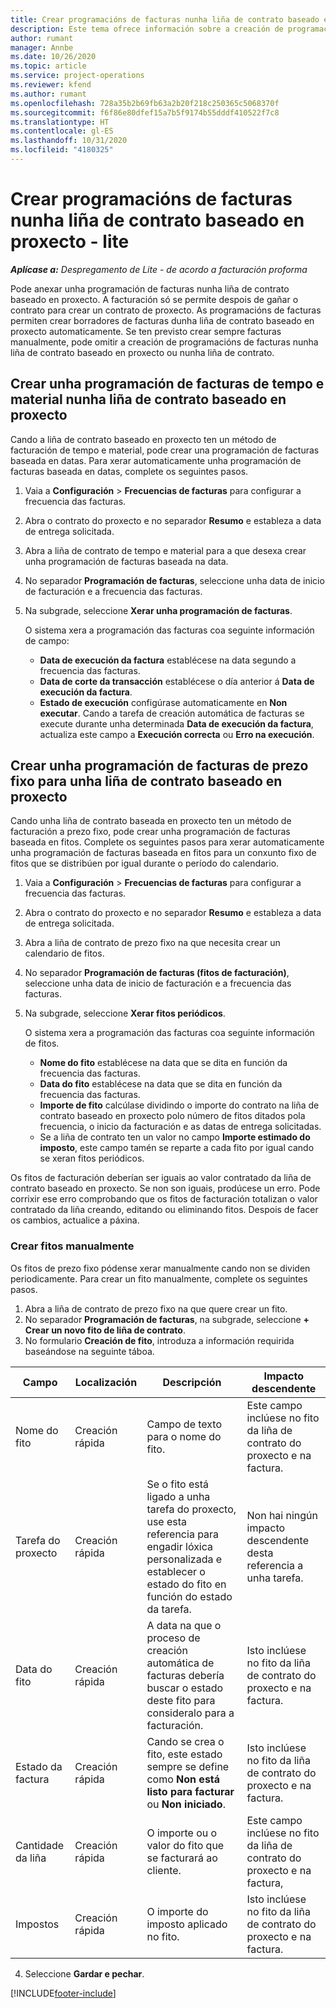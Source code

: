 ```yaml
---
title: Crear programacións de facturas nunha liña de contrato baseado en proxecto - lite
description: Este tema ofrece información sobre a creación de programacións e fitos de facturación.
author: rumant
manager: Annbe
ms.date: 10/26/2020
ms.topic: article
ms.service: project-operations
ms.reviewer: kfend
ms.author: rumant
ms.openlocfilehash: 728a35b2b69fb63a2b20f218c250365c5068370f
ms.sourcegitcommit: f6f86e80dfef15a7b5f9174b55dddf410522f7c8
ms.translationtype: HT
ms.contentlocale: gl-ES
ms.lasthandoff: 10/31/2020
ms.locfileid: "4180325"
---
```

# <a name="create-invoice-schedules-on-a-project-based-contract-line---lite"></a>Crear programacións de facturas nunha liña de contrato baseado en proxecto - lite

_**Aplícase a:** Despregamento de Lite - de acordo a facturación proforma_

Pode anexar unha programación de facturas nunha liña de contrato baseado en proxecto. A facturación só se permite despois de gañar o contrato para crear un contrato de proxecto. As programacións de facturas permiten crear borradores de facturas dunha liña de contrato baseado en proxecto automaticamente. Se ten previsto crear sempre facturas manualmente, pode omitir a creación de programacións de facturas nunha liña de contrato baseado en proxecto ou nunha liña de contrato.

## <a name="create-a-time-and-material-invoice-schedule-for-a-project-based-contract-line"></a>Crear unha programación de facturas de tempo e material nunha liña de contrato baseado en proxecto

Cando a liña de contrato baseado en proxecto ten un método de facturación de tempo e material, pode crear una programación de facturas baseada en datas. Para xerar automaticamente unha programación de facturas baseada en datas, complete os seguintes pasos.

1. Vaia a **Configuración** > **Frecuencias de facturas** para configurar a frecuencia das facturas.
2. Abra o contrato do proxecto e no separador **Resumo** e estableza a data de entrega solicitada.
3. Abra a liña de contrato de tempo e material para a que desexa crear unha programación de facturas baseada na data. 
4. No separador **Programación de facturas**, seleccione unha data de inicio de facturación e a frecuencia das facturas. 
5. Na subgrade, seleccione **Xerar unha programación de facturas**.

    O sistema xera a programación das facturas coa seguinte información de campo:

    - **Data de execución da factura** establécese na data segundo a frecuencia das facturas.
    - **Data de corte da transacción** establécese o día anterior á **Data de execución da factura**.
    - **Estado de execución** configúrase automaticamente en **Non executar**. Cando a tarefa de creación automática de facturas se execute durante unha determinada **Data de execución da factura**, actualiza este campo a **Execución correcta** ou **Erro na execución**.

## <a name="create-a-fixed-price-invoice-schedule-for-a-project-based-contract-line"></a>Crear unha programación de facturas de prezo fixo para unha liña de contrato baseado en proxecto

Cando unha liña de contrato baseada en proxecto ten un método de facturación a prezo fixo, pode crear unha programación de facturas baseada en fitos. Complete os seguintes pasos para xerar automaticamente unha programación de facturas baseada en fitos para un conxunto fixo de fitos que se distribúen por igual durante o período do calendario.

1. Vaia a **Configuración** > **Frecuencias de facturas** para configurar a frecuencia das facturas.
2. Abra o contrato do proxecto e no separador **Resumo** e estableza a data de entrega solicitada.
3. Abra a liña de contrato de prezo fixo na que necesita crear un calendario de fitos. 
4. No separador **Programación de facturas (fitos de facturación)**, seleccione unha data de inicio de facturación e a frecuencia das facturas. 
5. Na subgrade, seleccione **Xerar fitos periódicos**.

    O sistema xera a programación das facturas coa seguinte información de fitos.

    - **Nome do fito** establécese na data que se dita en función da frecuencia das facturas.
    - **Data do fito** establécese na data que se dita en función da frecuencia das facturas.
    - **Importe de fito** calcúlase dividindo o importe do contrato na liña de contrato baseado en proxecto polo número de fitos ditados pola frecuencia, o inicio da facturación e as datas de entrega solicitadas.
    - Se a liña de contrato ten un valor no campo **Importe estimado do imposto**, este campo tamén se reparte a cada fito por igual cando se xeran fitos periódicos.

Os fitos de facturación deberían ser iguais ao valor contratado da liña de contrato baseado en proxecto. Se non son iguais, prodúcese un erro. Pode corrixir ese erro comprobando que os fitos de facturación totalizan o valor contratado da liña creando, editando ou eliminando fitos. Despois de facer os cambios, actualice a páxina.

### <a name="manually-create-milestones"></a>Crear fitos manualmente

Os fitos de prezo fixo pódense xerar manualmente cando non se dividen periodicamente. Para crear un fito manualmente, complete os seguintes pasos.

1. Abra a liña de contrato de prezo fixo na que quere crear un fito. 
2. No separador **Programación de facturas**, na subgrade, seleccione **+ Crear un novo fito de liña de contrato**.
3. No formulario **Creación de fito**, introduza a información requirida baseándose na seguinte táboa. 

| Campo | Localización | Descripción | Impacto descendente |
| --- | --- | --- | --- |
| Nome do fito | Creación rápida | Campo de texto para o nome do fito. | Este campo inclúese no fito da liña de contrato do proxecto e na factura. |
| Tarefa do proxecto | Creación rápida | Se o fito está ligado a unha tarefa do proxecto, use esta referencia para engadir lóxica personalizada e establecer o estado do fito en función do estado da tarefa. | Non hai ningún impacto descendente desta referencia a unha tarefa. |
| Data do fito | Creación rápida | A data na que o proceso de creación automática de facturas debería buscar o estado deste fito para consideralo para a facturación. | Isto inclúese no fito da liña de contrato do proxecto e na factura. |
| Estado da factura | Creación rápida | Cando se crea o fito, este estado sempre se define como **Non está listo para facturar** ou **Non iniciado**. | Isto inclúese no fito da liña de contrato do proxecto e na factura. |
| Cantidade da liña | Creación rápida | O importe ou o valor do fito que se facturará ao cliente. | Este campo inclúese no fito da liña de contrato do proxecto e na factura, |
| Impostos | Creación rápida | O importe do imposto aplicado no fito. | Isto inclúese no fito da liña de contrato do proxecto e na factura. |

4. Seleccione **Gardar e pechar**.


[!INCLUDE[footer-include](../../includes/footer-banner.md)]